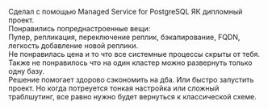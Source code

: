 Сделал с помощью Managed Service for PostgreSQL ЯК дипломный проект.    
Понравились попреднастроенные вещи:  
Пулер, репликация, переключение реплик, бэкапирование, FQDN, легкость добавление новой реплики.  
Не понравилась цена и то что все системные процессы скрыты от тебя. Также не понравилось что на один кластер можно развернуть только одну базу.  
Решение помогает здорово сэкономить на дба. Или быстро запустить проект. Но когда потреуется тонкая настройка или сложный траблшутинг, 
все равно нужно будет вернуться к классической схеме.  

